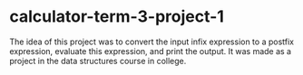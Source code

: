 # calculator-term-3-project-1
The idea of this project was to convert the input infix expression to a postfix expression, evaluate this expression, and print the output.
It was made as a project in the data structures course in college.
